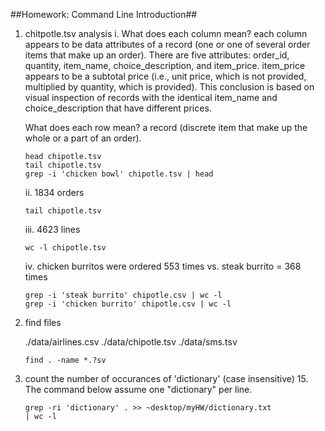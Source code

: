 ##Homework: Command Line Introduction##
1. chitpotle.tsv analysis
	i. What does each column mean? each column appears to be data attributes of a record 
	(one or one of several order items that make up an order). There are five attributes: order_id, 
	quantity, item_name, choice_description, and item_price.  item_price appears to be a subtotal price (i.e.,
	unit price, which is not provided, multiplied by quantity, which is provided).  This conclusion is based on 
	visual inspection of records with the identical item_name and choice_description that have different prices. 
  
	What does each row mean? a record (discrete item that make up the whole or a part of an order).

	```
	head chipotle.tsv
	tail chipotle.tsv
	grep -i 'chicken bowl' chipotle.tsv | head 
	```

	ii. 1834 orders
	```
	tail chipotle.tsv
	```
	iii. 4623 lines
	```
	wc -l chipotle.tsv
	```
	iv. chicken burritos were ordered 553 times vs. steak burrito = 368 times
	```
	grep -i 'steak burrito' chipotle.csv | wc -l
	grep -i 'chicken burrito' chipotle.csv | wc -l 
	```
2. find files
	
	./data/airlines.csv
	./data/chipotle.tsv
	./data/sms.tsv
	```
	find . -name *.?sv
	```
3. count the number of occurances of 'dictionary' (case insensitive)
	15. The command below assume one "dictionary" per line.
	```
	grep -ri 'dictionary' . >> ~desktop/myHW/dictionary.txt	
	| wc -l
	```
